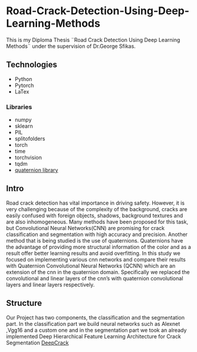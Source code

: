 # Road-Crack-Detection-Using-Deep-Learning-Methods
  This is my Diploma Thesis ¨Road Crack Detection Using Deep Learning Methods¨ under the supervision of             Dr.George Sfikas.

## Technologies
* Python
* Pytorch
* LaTex

### Libraries
* numpy
* sklearn
* PIL
* splitofolders
* torch
* time
* torchvision
* tqdm
* [quaternion library](https://github.com/Orkis-Research/Pytorch-Quaternion-Neural-Networks)


## Intro
  Road crack detection has vital importance in driving safety. However, it is
  very challenging because of the complexity of the background, cracks are
  easily confused with foreign objects, shadows, background textures and are
  also inhomogeneous. Many methods have been proposed for this task, but
  Convolutional Neural Networks(CNN) are promising for crack classification
  and segmentation with high accuracy and precision. Another method that
  is being studied is the use of quaternions. Quaternions have the advantage
  of providing more structural information of the color and as a result offer
  better learning results and avoid overfitting. In this study we focused on
  implementing various cnn networks and compare their results with Quaternion Convolutional Neural Networks         (QCNN) which are an extension of the
  cnn in the quaternion domain. Specifically we replaced the convolutional
  and linear layers of the cnn’s with quaternion convolutional layers and linear
  layers respectively.
  
  
## Structure
Our Project has two components, the classification and the segmentation part. In the classification part we build neural networks such as Alexnet ,Vgg16 and a custom one and in the segmentation part we took an already implemented Deep Hierarchical Feature Learning Architecture for Crack Segmentation [DeepCrack](https://github.com/yhlleo/DeepCrack)
